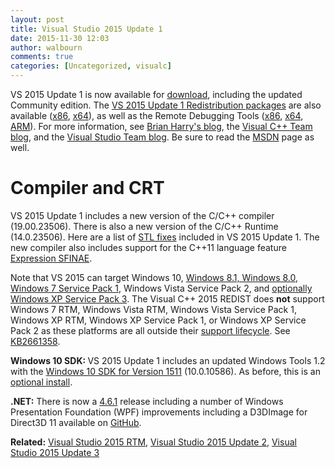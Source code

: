 ```yaml
---
layout: post
title: Visual Studio 2015 Update 1
date: 2015-11-30 12:03
author: walbourn
comments: true
categories: [Uncategorized, visualc]
---
```

VS 2015 Update 1 is now available for <a href="http://go.microsoft.com/fwlink/?LinkId=691129">download</a>, including the updated Community edition. The <a href="https://www.microsoft.com/en-us/download/details.aspx?id=49984">VS 2015 Update 1 Redistribution packages</a> are also available (<a href="https://go.microsoft.com/fwlink/?LinkId=615459">x86</a>, <a href="https://go.microsoft.com/fwlink/?LinkId=615460">x64</a>), as well as the Remote Debugging Tools (<a href="https://go.microsoft.com/fwlink/?LinkId=615469">x86</a>, <a href="https://go.microsoft.com/fwlink/?LinkId=615470">x64</a>, <a href="https://go.microsoft.com/fwlink/?LinkId=615471">ARM</a>). For more information, see <a href="http://blogs.msdn.com/b/bharry/archive/2015/11/30/vs-2015-update-1-and-tfs-2015-update-1-are-available.aspx">Brian Harry's blog</a>, the <a href="http://blogs.msdn.com/b/vcblog/archive/2015/12/01/visual-studio-2015-update-1-is-available.aspx">Visual C++ Team blog</a>, and the <a href="http://blogs.msdn.com/b/visualstudio/archive/2015/11/30/visual-studio-update-1-rtm.aspx">Visual Studio Team blog</a>. Be sure to read the <a href="https://msdn.microsoft.com/en-us/library/mt612856.aspx">MSDN</a> page as well.
<h1>Compiler and CRT</h1>
VS 2015 Update 1 includes a new version of the C/C++ compiler (19.00.23506). There is also a new version of the C/C++ Runtime (14.0.23506). Here are a list of <a href="http://blogs.msdn.com/b/vcblog/archive/2015/12/07/stl-fixes-in-vs-2015-update-1.aspx">STL fixes</a> included in VS 2015 Update 1. The new compiler also includes support for the C++11 language feature<a href="http://blogs.msdn.com/b/vcblog/archive/2015/12/02/partial-support-for-expression-sfinae-in-vs-2015-update-1.aspx"> Expression SFINAE</a>.

Note that VS 2015 can target Windows 10, <a href="http://blogs.msdn.com/b/chuckw/archive/2014/04/08/windows-8-1-update.aspx">Windows 8.1, Windows 8.0</a>, <a href="http://blogs.msdn.com/b/chuckw/archive/2011/02/22/windows-7-service-pack-1.aspx">Windows 7 Service Pack 1</a>, Windows Vista Service Pack 2, and <a href="http://blogs.msdn.com/b/chuckw/archive/2012/11/26/visual-studio-2012-update-1.aspx">optionally Windows XP Service Pack 3</a>. The Visual C++ 2015 REDIST does <strong>not</strong> support Windows 7 RTM, Windows Vista RTM, Windows Vista Service Pack 1, Windows XP RTM, Windows XP Service Pack 1, or Windows XP Service Pack 2 as these platforms are all outside their <a href="http://windows.microsoft.com/en-us/windows/lifecycle">support lifecycle</a>. See <a href="https://support.microsoft.com/en-us/kb/2661358">KB2661358</a>.

<strong>Windows 10 SDK: </strong>VS 2015 Update 1 includes an updated Windows Tools 1.2 with the <a href="http://blogs.msdn.com/b/chuckw/archive/2015/11/30/windows-10-sdk-november-2015.aspx">Windows 10 SDK for Version 1511</a> (10.0.10586). As before, this is an <a href="http://blogs.msdn.com/b/vcblog/archive/2015/07/29/developing-for-windows-10-with-visual-c-2015.aspx">optional install</a>.

<strong>.NET:</strong> There is now a <a href="http://blogs.msdn.com/b/dotnet/archive/2015/11/30/net-framework-4-6-1-is-now-available.aspx">4.6.1</a> release including a number of Windows Presentation Foundation (WPF) improvements including a D3DImage for Direct3D 11 available on <a href="https://github.com/Microsoft/WPFDXInterop">GitHub</a>.

<strong>Related:</strong> <a href="http://blogs.msdn.com/b/chuckw/archive/2015/07/24/visual-studio-2015-rtm.aspx">Visual Studio 2015 RTM</a>, <a href="https://blogs.msdn.microsoft.com/chuckw/2016/03/31/visual-studio-2015-update-2/">Visual Studio 2015 Update 2</a>, <a href="https://blogs.msdn.microsoft.com/chuckw/2016/06/27/visual-studio-2015-update-3/">Visual Studio 2015 Update 3</a>
